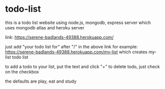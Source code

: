 # todo-list
this is a todo list website using node.js, mongodb, express server which uses mongodb atlas and heroku server

link: https://serene-badlands-49388.herokuapp.com/

just add "your todo list for" after "/" in the above link
for example: https://serene-badlands-49388.herokuapp.com/my-list which creates my-list todo list

to add a todo to your list, put the text and click "+"
to delete todo, just check on the checkbox

the defaults are play, eat and study
